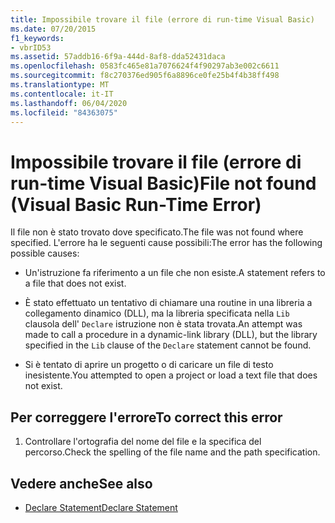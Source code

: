 ```yaml
---
title: Impossibile trovare il file (errore di run-time Visual Basic)
ms.date: 07/20/2015
f1_keywords:
- vbrID53
ms.assetid: 57addb16-6f9a-444d-8af8-dda52431daca
ms.openlocfilehash: 0583fc465e81a7076624f4f90297ab3e002c6611
ms.sourcegitcommit: f8c270376ed905f6a8896ce0fe25b4f4b38ff498
ms.translationtype: MT
ms.contentlocale: it-IT
ms.lasthandoff: 06/04/2020
ms.locfileid: "84363075"
---
```

# <a name="file-not-found-visual-basic-run-time-error"></a><span data-ttu-id="c11e2-102">Impossibile trovare il file (errore di run-time Visual Basic)</span><span class="sxs-lookup"><span data-stu-id="c11e2-102">File not found (Visual Basic Run-Time Error)</span></span>
<span data-ttu-id="c11e2-103">Il file non è stato trovato dove specificato.</span><span class="sxs-lookup"><span data-stu-id="c11e2-103">The file was not found where specified.</span></span> <span data-ttu-id="c11e2-104">L'errore ha le seguenti cause possibili:</span><span class="sxs-lookup"><span data-stu-id="c11e2-104">The error has the following possible causes:</span></span>  
  
- <span data-ttu-id="c11e2-105">Un'istruzione fa riferimento a un file che non esiste.</span><span class="sxs-lookup"><span data-stu-id="c11e2-105">A statement refers to a file that does not exist.</span></span>  
  
- <span data-ttu-id="c11e2-106">È stato effettuato un tentativo di chiamare una routine in una libreria a collegamento dinamico (DLL), ma la libreria specificata nella `Lib` clausola dell' `Declare` istruzione non è stata trovata.</span><span class="sxs-lookup"><span data-stu-id="c11e2-106">An attempt was made to call a procedure in a dynamic-link library (DLL), but the library specified in the `Lib` clause of the `Declare` statement cannot be found.</span></span>  
  
- <span data-ttu-id="c11e2-107">Si è tentato di aprire un progetto o di caricare un file di testo inesistente.</span><span class="sxs-lookup"><span data-stu-id="c11e2-107">You attempted to open a project or load a text file that does not exist.</span></span>  
  
## <a name="to-correct-this-error"></a><span data-ttu-id="c11e2-108">Per correggere l'errore</span><span class="sxs-lookup"><span data-stu-id="c11e2-108">To correct this error</span></span>  
  
1. <span data-ttu-id="c11e2-109">Controllare l'ortografia del nome del file e la specifica del percorso.</span><span class="sxs-lookup"><span data-stu-id="c11e2-109">Check the spelling of the file name and the path specification.</span></span>  
  
## <a name="see-also"></a><span data-ttu-id="c11e2-110">Vedere anche</span><span class="sxs-lookup"><span data-stu-id="c11e2-110">See also</span></span>

- [<span data-ttu-id="c11e2-111">Declare Statement</span><span class="sxs-lookup"><span data-stu-id="c11e2-111">Declare Statement</span></span>](../statements/declare-statement.md)

